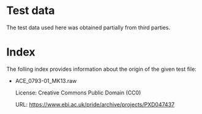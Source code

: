 # Test data
The test data used here was obtained partially from third parties.

# Index
The folling index provides information about the origin of the given test file:
- ACE_0793-01_MK13.raw

    License: Creative Commons Public Domain (CC0)
    
    URL: https://www.ebi.ac.uk/pride/archive/projects/PXD047437